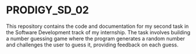 # PRODIGY_SD_02
This repository contains the code and documentation for my second task in the Software Development track of my internship. The task involves building a number guessing game where the program generates a random number and challenges the user to guess it, providing feedback on each guess.
